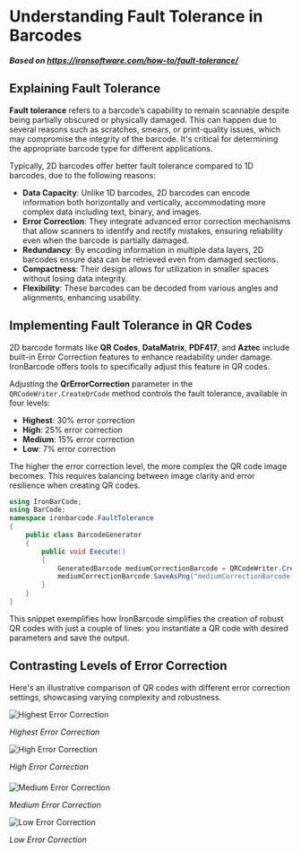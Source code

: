# Understanding Fault Tolerance in Barcodes

***Based on <https://ironsoftware.com/how-to/fault-tolerance/>***


## Explaining Fault Tolerance

**Fault tolerance** refers to a barcode’s capability to remain scannable despite being partially obscured or physically damaged. This can happen due to several reasons such as scratches, smears, or print-quality issues, which may compromise the integrity of the barcode. It's critical for determining the appropriate barcode type for different applications.

Typically, 2D barcodes offer better fault tolerance compared to 1D barcodes, due to the following reasons:

- **Data Capacity**: Unlike 1D barcodes, 2D barcodes can encode information both horizontally and vertically, accommodating more complex data including text, binary, and images.
- **Error Correction**: They integrate advanced error correction mechanisms that allow scanners to identify and rectify mistakes, ensuring reliability even when the barcode is partially damaged.
- **Redundancy**: By encoding information in multiple data layers, 2D barcodes ensure data can be retrieved even from damaged sections.
- **Compactness**: Their design allows for utilization in smaller spaces without losing data integrity.
- **Flexibility**: These barcodes can be decoded from various angles and alignments, enhancing usability.

## Implementing Fault Tolerance in QR Codes

2D barcode formats like **QR Codes**, **DataMatrix**, **PDF417**, and **Aztec** include built-in Error Correction features to enhance readability under damage. IronBarcode offers tools to specifically adjust this feature in QR codes.

Adjusting the **QrErrorCorrection** parameter in the `QRCodeWriter.CreateQrCode` method controls the fault tolerance, available in four levels:
- **Highest**: 30% error correction
- **High**: 25% error correction
- **Medium**: 15% error correction
- **Low**: 7% error correction

The higher the error correction level, the more complex the QR code image becomes. This requires balancing between image clarity and error resilience when creating QR codes.

```cs
using IronBarCode;
using BarCode;
namespace ironbarcode.FaultTolerance
{
    public class BarcodeGenerator
    {
        public void Execute()
        {
            GeneratedBarcode mediumCorrectionBarcode = QRCodeWriter.CreateQrCode("https://ironsoftware.com/csharp/barcode/", 500, QRCodeWriter.QrErrorCorrectionLevel.Medium);
            mediumCorrectionBarcode.SaveAsPng("mediumCorrectionBarcode.png");
        }
    }
}
```

This snippet exemplifies how IronBarcode simplifies the creation of robust QR codes with just a couple of lines: you instantiate a QR code with desired parameters and save the output.

## Contrasting Levels of Error Correction

Here's an illustrative comparison of QR codes with different error correction settings, showcasing varying complexity and robustness.

<div class="competitors-section__wrapper-even-1">
    <div class="competitors__card" style="width: 45%;">
        <img src="https://ironsoftware.com/static-assets/barcode/how-to/fault-tolerance/highest-correction.png" alt="Highest Error Correction" class="img-responsive add-shadow">
        <p class="competitors__download-link" style="color: #181818; font-style: italic;">Highest Error Correction</p>
    </div>
    <div class="competitors__card" style="width: 45%;">
        <img src="https://ironsoftware.com/static-assets/barcode/how-to/fault-tolerance/high-correction.png" alt="High Error Correction" class="img-responsive add-shadow">
        <p class="competitors__download-link" style="color: #181818; font-style: italic; margin-bottom: 20px;">High Error Correction</p>
    </div>
</div>

<div class="competitors-section__wrapper-even-1">
    <div class="competitors__card" style="width: 45%;">
        <img src="https://ironsoftware.com/static-assets/barcode/how-to/fault-tolerance/medium-correction.png" alt="Medium Error Correction" class="img-responsive add-shadow">
        <p class="competitors__download-link" style="color: #181818; font-style: italic;">Medium Error Correction</p>
    </div>
    <div class="competitors__card" style="width: 45%;">
        <img src="https://ironsoftware.com/static-assets/barcode/how-to/fault-tolerance/low-correction.png" alt="Low Error Correction" class="img-responsive add-shadow">
        <p class="competitors__download-link" style="color: #181818; font-style: italic;">Low Error Correction</p>
    </div>
</div>